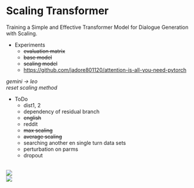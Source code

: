# Scaling Transformer
Training a Simple and Effective Transformer Model for Dialogue Generation with Scaling.

- Experiments
  - ~~evaluation matrix~~
  - ~~base model~~
  - ~~scaling model~~
  - https://github.com/jadore801120/attention-is-all-you-need-pytorch
 
*gemini -> leo* <br>
*reset scaling method*

- ToDo
  - dist1, 2
  - dependency of residual branch
  - ~~english~~
  - reddit
  - ~~max scaling~~
  - ~~average scaling~~
  - searching another en single turn data sets
  - perturbation on parms
  - dropout
<br>
<img src = "https://user-images.githubusercontent.com/55969260/112742833-e13e7800-8fcc-11eb-9a33-9de19555e39e.png"> <br>
<img src = "https://user-images.githubusercontent.com/55969260/112742819-cbc94e00-8fcc-11eb-81c9-0dcf5303d5ed.png"> <br>
